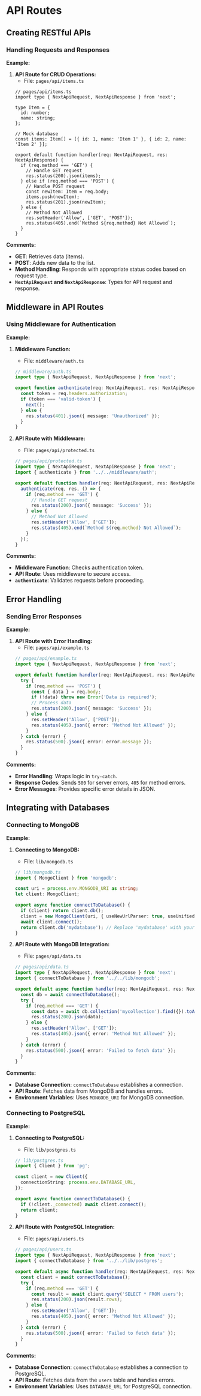 # API Routes

## Creating RESTful APIs

### Handling Requests and Responses

**Example:**

1. **API Route for CRUD Operations:**
   - File: `pages/api/items.ts`
   ```tsx
   // pages/api/items.ts
   import type { NextApiRequest, NextApiResponse } from 'next';
   
   type Item = {
     id: number;
     name: string;
   };
   
   // Mock database
   const items: Item[] = [{ id: 1, name: 'Item 1' }, { id: 2, name: 'Item 2' }];
   
   export default function handler(req: NextApiRequest, res: NextApiResponse) {
     if (req.method === 'GET') {
       // Handle GET request
       res.status(200).json(items);
     } else if (req.method === 'POST') {
       // Handle POST request
       const newItem: Item = req.body;
       items.push(newItem);
       res.status(201).json(newItem);
     } else {
       // Method Not Allowed
       res.setHeader('Allow', ['GET', 'POST']);
       res.status(405).end(`Method ${req.method} Not Allowed`);
     }
   }
   ```

**Comments:**
- **GET**: Retrieves data (items).
- **POST**: Adds new data to the list.
- **Method Handling**: Responds with appropriate status codes based on request type.
- **`NextApiRequest` and `NextApiResponse`**: Types for API request and response.



## Middleware in API Routes
### Using Middleware for Authentication

**Example:**

1. **Middleware Function:**
   - File: `middleware/auth.ts`
   ```ts
   // middleware/auth.ts
   import type { NextApiRequest, NextApiResponse } from 'next';
   
   export function authenticate(req: NextApiRequest, res: NextApiResponse, next: () => void) {
     const token = req.headers.authorization;
     if (token === 'valid-token') {
       next();
     } else {
       res.status(401).json({ message: 'Unauthorized' });
     }
   }
   ```

2. **API Route with Middleware:**
   - File: `pages/api/protected.ts`
   ```ts
   // pages/api/protected.ts
   import type { NextApiRequest, NextApiResponse } from 'next';
   import { authenticate } from '../../middleware/auth';
   
   export default function handler(req: NextApiRequest, res: NextApiResponse) {
     authenticate(req, res, () => {
       if (req.method === 'GET') {
         // Handle GET request
         res.status(200).json({ message: 'Success' });
       } else {
         // Method Not Allowed
         res.setHeader('Allow', ['GET']);
         res.status(405).end(`Method ${req.method} Not Allowed`);
       }
     });
   }
   ```

**Comments:**
- **Middleware Function**: Checks authentication token.
- **API Route**: Uses middleware to secure access.
- **`authenticate`**: Validates requests before proceeding.



## Error Handling
### Sending Error Responses

**Example:**

1. **API Route with Error Handling:**
   - File: `pages/api/example.ts`
   ```ts
   // pages/api/example.ts
   import type { NextApiRequest, NextApiResponse } from 'next';
   
   export default function handler(req: NextApiRequest, res: NextApiResponse) {
     try {
       if (req.method === 'POST') {
         const { data } = req.body;
         if (!data) throw new Error('Data is required');
         // Process data
         res.status(200).json({ message: 'Success' });
       } else {
         res.setHeader('Allow', ['POST']);
         res.status(405).json({ error: 'Method Not Allowed' });
       }
     } catch (error) {
       res.status(500).json({ error: error.message });
     }
   }
   ```

**Comments:**
- **Error Handling**: Wraps logic in `try-catch`.
- **Response Codes**: Sends `500` for server errors, `405` for method errors.
- **Error Messages**: Provides specific error details in JSON.



## Integrating with Databases
### Connecting to MongoDB

**Example:**

1. **Connecting to MongoDB:**
   - File: `lib/mongodb.ts`
   ```ts
   // lib/mongodb.ts
   import { MongoClient } from 'mongodb';
   
   const uri = process.env.MONGODB_URI as string;
   let client: MongoClient;
   
   export async function connectToDatabase() {
     if (client) return client.db();
     client = new MongoClient(uri, { useNewUrlParser: true, useUnifiedTopology: true });
     await client.connect();
     return client.db('mydatabase'); // Replace 'mydatabase' with your database name
   }
   ```

2. **API Route with MongoDB Integration:**
   - File: `pages/api/data.ts`
   ```ts
   // pages/api/data.ts
   import type { NextApiRequest, NextApiResponse } from 'next';
   import { connectToDatabase } from '../../lib/mongodb';
   
   export default async function handler(req: NextApiRequest, res: NextApiResponse) {
     const db = await connectToDatabase();
     try {
       if (req.method === 'GET') {
         const data = await db.collection('mycollection').find({}).toArray();
         res.status(200).json(data);
       } else {
         res.setHeader('Allow', ['GET']);
         res.status(405).json({ error: 'Method Not Allowed' });
       }
     } catch (error) {
       res.status(500).json({ error: 'Failed to fetch data' });
     }
   }
   ```

**Comments:**
- **Database Connection**: `connectToDatabase` establishes a connection.
- **API Route**: Fetches data from MongoDB and handles errors.
- **Environment Variables**: Uses `MONGODB_URI` for MongoDB connection.

### Connecting to PostgreSQL

**Example:**

1. **Connecting to PostgreSQL:**
   - File: `lib/postgres.ts`
   ```ts
   // lib/postgres.ts
   import { Client } from 'pg';
   
   const client = new Client({
     connectionString: process.env.DATABASE_URL,
   });
   
   export async function connectToDatabase() {
     if (!client._connected) await client.connect();
     return client;
   }
   ```

2. **API Route with PostgreSQL Integration:**
   - File: `pages/api/users.ts`
   ```ts
   // pages/api/users.ts
   import type { NextApiRequest, NextApiResponse } from 'next';
   import { connectToDatabase } from '../../lib/postgres';
   
   export default async function handler(req: NextApiRequest, res: NextApiResponse) {
     const client = await connectToDatabase();
     try {
       if (req.method === 'GET') {
         const result = await client.query('SELECT * FROM users');
         res.status(200).json(result.rows);
       } else {
         res.setHeader('Allow', ['GET']);
         res.status(405).json({ error: 'Method Not Allowed' });
       }
     } catch (error) {
       res.status(500).json({ error: 'Failed to fetch data' });
     }
   }
   ```

**Comments:**
- **Database Connection**: `connectToDatabase` establishes a connection to PostgreSQL.
- **API Route**: Fetches data from the `users` table and handles errors.
- **Environment Variables**: Uses `DATABASE_URL` for PostgreSQL connection.